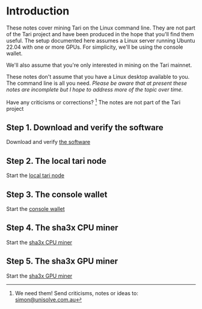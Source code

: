 
# Introduction
 
These notes cover mining Tari on the Linux command line. They are not part of the Tari project
and have been produced in the hope that you'll find them useful. The setup documented here assumes 
a Linux server running Ubuntu 22.04 with one or more GPUs. For simplicity, we'll be using 
the console wallet.

We'll also assume that you're only interested in mining on the Tari mainnet. 

These notes don't assume that you have a Linux desktop available to you. The command line 
is all you need. *Please be aware that at present these notes are incomplete but I hope to address more of 
the topic over time.*

Have any criticisms or corrections? [^1] The notes are not part of the Tari project


## Step 1. Download and verify the software

Download and verify [the software](01_cli_software.md)

## Step 2. The local tari node

Start the [local tari node](02_local_tari_node.md)

## Step 3. The console wallet

Start the [console wallet](03_console_wallet.md)

## Step 4. The sha3x CPU miner

Start the [sha3x CPU miner](04_sha3x_cpu_miner.md)

## Step 5. The sha3x GPU miner

Start the [sha3x GPU miner](05_sha3x_gpu_miner.md)


[^1]: We need them! Send criticisms, notes or ideas to: simon@unisolve.com.au
